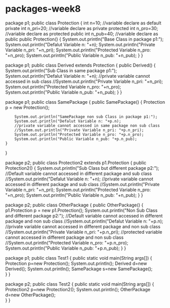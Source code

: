 # packages-week8
package p1;
public class Protection
{
	int n=10;                        //variable declare as default
	private int n_pri=20;     //variable declare as private
	protected int n_pro=30;    //variable declare as protected
	public int n_pub=40;     //variable declare as public
	public Protection()
	{
		System.out.println("Base Class in package p1:");
		System.out.println("Defalut Variable n: "+n);
		System.out.println("Private Variable n_pri: "+n_pri);
		System.out.println("Protected Variable n_pro: "+n_pro);
		System.out.println("Public Variable n_pub: "+n_pub);
	}
}

package p1;
public class Derived extends Protection
{
	public Derived()
	{
		System.out.println("Sub Class in same package p1:");
		System.out.println("Defalut Variable n: "+n);
		//private variable cannot accessed in sub class
		//System.out.println("Private Variable n_pri: "+n_pri);
		System.out.println("Protected Variable n_pro: "+n_pro);
		System.out.println("Public Variable n_pub: "+n_pub);
	}
}

package p1;
public class SamePackage
{
	public SamePackage()
	{
		Protection p = new Protection();

		System.out.println("SamePackage non sub Class in package p1:");
		System.out.println("Defalut Variable n: "+p.n);
		//private variable cannot accessed in same package non sub class
		//System.out.println("Private Variable n_pri: "+p.n_pri);
		System.out.println("Protected Variable n_pro: "+p.n_pro);
		System.out.println("Public Variable n_pub: "+p.n_pub);
	}
}

package p2;
public class Protection2 extends p1.Protection
{
	public Protection2()
	{
		System.out.println("Sub Class but different package p2:");
		//Default variable cannot accessed in different package and sub class
		//System.out.println("Defalut Variable n: "+n);
		//private variable cannot accessed in different package and sub class
		//System.out.println("Private Variable n_pri: "+n_pri);
		System.out.println("Protected Variable n_pro: "+n_pro);
		System.out.println("Public Variable n_pub: "+n_pub);
	}
}


package p2;
public class OtherPackage
{
	public OtherPackage()
	{
		p1.Protection p = new p1.Protection();
		System.out.println("Non Sub Class and different package p2:");
		//Default variable cannot accessed in different package and non sub class
		//System.out.println("Defalut Variable n: "+p.n);
		//private variable cannot accessed in different package and non sub class
		//System.out.println("Private Variable n_pri: "+p.n_pri);
		//protected variable cannot accessed in different package and non sub class
		//System.out.println("Protected Variable n_pro: "+p.n_pro);
		System.out.println("Public Variable n_pub: "+p.n_pub);
	}
}

package p1;
public class Test1
{
	public static void main(String args[])
	{
		Protection p=new Protection();
		System.out.println();
		Derived d=new Derived();
		System.out.println();
		SamePackage s=new SamePackage();	
	}
}

package p2;
public class Test2
{
	public static void main(String args[])
	{
		Protection2 p=new Protection2();
		System.out.println();
		OtherPackage d=new OtherPackage();	
	}
}

